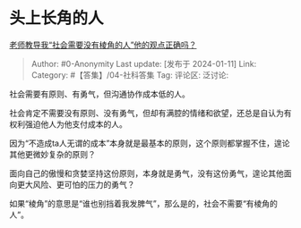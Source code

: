 # 头上长角的人
[老师教导我“社会需要没有棱角的人”他的观点正确吗？](https://www.zhihu.com/question/536527305/answer/3358690245)

> Author: #0-Anonymity
> Last update: [发布于 2024-01-11]
> Link:
> Category: #【答集】/04-社科答集 
> Tag:
> 评论区:
> 泛讨论:

社会需要有原则、有勇气，但沟通协作成本低的人。

社会肯定不需要没有原则、没有勇气，但却有满腔的情绪和欲望，还总是自认为有权利强迫他人为他支付成本的人。

因为“不造成ta人无谓的成本”本身就是最基本的原则，这个原则都掌握不住，遑论其他更微妙复杂的原则？

面向自己的傲慢和贪婪坚持这份原则，本身就是勇气，没有这份勇气，遑论其他面向更大风险、更可怕的压力的勇气？

如果“棱角”的意思是“谁也别挡着我发脾气”，那么是的，社会不需要“有棱角的人”。
